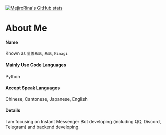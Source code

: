 [![MejiroRina's GitHub stats](https://github-readme-stats.vercel.app/api?username=MejiroRina)](https://github.com/anuraghazra/github-readme-stats)

# About Me
  
#### Name
Known as `星雲希凪`, `希凪`, `Kinagi`
  
#### Mainly Use Code Languages
Python
  
#### Accept Speak Languages
Chinese, Cantonese, Japanese, English
  
#### Details
I am focusing on Instant Messenger Bot developing (including QQ, Discord, Telegram) and backend developing.

<!--
**MejiroRina/MejiroRina** is a ✨ _special_ ✨ repository because its `README.md` (this file) appears on your GitHub profile.

Here are some ideas to get you started:

- 🔭 I’m currently working on ...
- 🌱 I’m currently learning ...
- 👯 I’m looking to collaborate on ...
- 🤔 I’m looking for help with ...
- 💬 Ask me about ...
- 📫 How to reach me: ...
- 😄 Pronouns: ...
- ⚡ Fun fact: ...
-->
